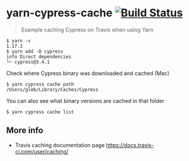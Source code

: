 # yarn-cypress-cache [![Build Status](https://travis-ci.org/bahmutov/yarn-cypress-cache.svg?branch=master)](https://travis-ci.org/bahmutov/yarn-cypress-cache)
> Example caching Cypress on Travis when using Yarn

```shell
$ yarn -v
1.17.3
$ yarn add -D cypress
info Direct dependencies
└─ cypress@3.4.1
```

Check where Cypress binary was downloaded and cached (Mac)

```shell
$ yarn cypress cache path
/Users/gleb/Library/Caches/Cypress
```

You can also see what binary versions are cached in that folder

```shell
$ yarn cypress cache list
```

## More info

- Travis caching documentation page https://docs.travis-ci.com/user/caching/

